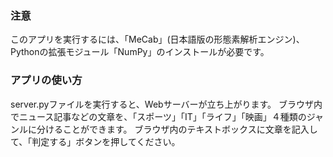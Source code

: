 ### 注意
このアプリを実行するには、「MeCab」(日本語版の形態素解析エンジン)、Pythonの拡張モジュール「NumPy」のインストールが必要です。

### アプリの使い方
server.pyファイルを実行すると、Webサーバーが立ち上がります。
ブラウザ内でニュース記事などの文章を、「スポーツ」「IT」「ライフ」「映画」４種類のジャンルに分けることができます。
ブラウザ内のテキストボックスに文章を記入して、「判定する」ボタンを押してください。
